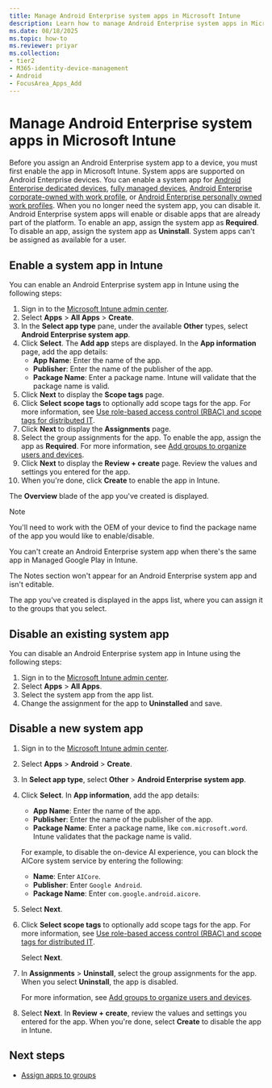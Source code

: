 ```yaml
---
title: Manage Android Enterprise system apps in Microsoft Intune
description: Learn how to manage Android Enterprise system apps in Microsoft Intune.
ms.date: 08/18/2025
ms.topic: how-to
ms.reviewer: priyar
ms.collection:
- tier2
- M365-identity-device-management
- Android
- FocusArea_Apps_Add
---
```


# Manage Android Enterprise system apps in Microsoft Intune

Before you assign an Android Enterprise system app to a device, you must first enable the app in Microsoft Intune. System apps are supported on Android Enterprise devices. You can enable a system app for [Android Enterprise dedicated devices](../enrollment/android-kiosk-enroll.md), [fully managed devices](../enrollment/android-fully-managed-enroll.md), [Android Enterprise corporate-owned with work profile](../enrollment/android-corporate-owned-work-profile-enroll.md), or [Android Enterprise personally owned work profiles](../apps/android-deployment-scenarios-app-protection-work-profiles.md). When you no longer need the system app, you can disable it. Android Enterprise system apps will enable or disable apps that are already part of the platform. To enable an app, assign the system app as **Required**. To disable an app, assign the system app as **Uninstall**. System apps can't be assigned as available for a user.

## Enable a system app in Intune

You can enable an Android Enterprise system app in Intune using the following steps:

1. Sign in to the [Microsoft Intune admin center](https://go.microsoft.com/fwlink/?linkid=2109431).
2. Select **Apps** > **All Apps** > **Create**.
3. In the **Select app type** pane, under the available **Other** types, select **Android Enterprise system app**.
4. Click **Select**. The **Add app** steps are displayed.
In the **App information** page, add the app details:
    - **App Name**: Enter the name of the app.
    - **Publisher**: Enter the name of the publisher of the app.
    - **Package Name**: Enter a package name. Intune will validate that the package name is valid.
5. Click **Next** to display the **Scope tags** page.
6. Click **Select scope tags** to optionally add scope tags for the app. For more information, see [Use role-based access control (RBAC) and scope tags for distributed IT](../fundamentals/scope-tags.md).
7. Click **Next** to display the **Assignments** page.
8. Select the group assignments for the app. To enable the app, assign the app as **Required**. For more information, see [Add groups to organize users and devices](../fundamentals/groups-add.md).
9. Click **Next** to display the **Review + create** page. Review the values and settings you entered for the app.
10. When you're done, click **Create** to enable the app in Intune.

The **Overview** blade of the app you've created is displayed.

> [!NOTE]
> You'll need to work with the OEM of your device to find the package name of the app you would like to enable/disable.
>
> You can't create an Android Enterprise system app when there's the same app in Managed Google Play in Intune.
>
> The Notes section won't appear for an Android Enterprise system app and isn't editable.

The app you've created is displayed in the apps list, where you can assign it to the groups that you select.

## Disable an existing system app

You can disable an Android Enterprise system app in Intune using the following steps:

1. Sign in to the [Microsoft Intune admin center](https://go.microsoft.com/fwlink/?linkid=2109431).
2. Select **Apps** > **All Apps**.
3. Select the system app from the app list.
4. Change the assignment for the app to **Uninstalled** and save.

## Disable a new system app

1. Sign in to the [Microsoft Intune admin center](https://go.microsoft.com/fwlink/?linkid=2109431).
2. Select **Apps** > **Android** > **Create**.
3. In **Select app type**, select **Other** > **Android Enterprise system app**.
4. Click **Select**. In **App information**, add the app details:
    - **App Name**: Enter the name of the app.
    - **Publisher**: Enter the name of the publisher of the app.
    - **Package Name**: Enter a package name, like `com.microsoft.word`. Intune validates that the package name is valid.

    For example, to disable the on-device AI experience, you can block the AICore system service by entering the following:

    - **Name**: Enter `AICore`.
    - **Publisher**: Enter `Google Android`.
    - **Package Name**: Enter `com.google.android.aicore`.

6. Select **Next**.
7. Click **Select scope tags** to optionally add scope tags for the app. For more information, see [Use role-based access control (RBAC) and scope tags for distributed IT](../fundamentals/scope-tags.md).

    Select **Next**.

8. In **Assignments** > **Uninstall**, select the group assignments for the app. When you select **Uninstall**, the app is disabled.

    For more information, see [Add groups to organize users and devices](../fundamentals/groups-add.md).
9. Select **Next**. In **Review + create**, review the values and settings you entered for the app. When you're done, select **Create** to disable the app in Intune.

## Next steps

- [Assign apps to groups](apps-deploy.md)
